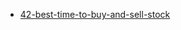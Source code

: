 - [42-best-time-to-buy-and-sell-stock](https://leetcode.com/problems/best-time-to-buy-and-sell-stock/)